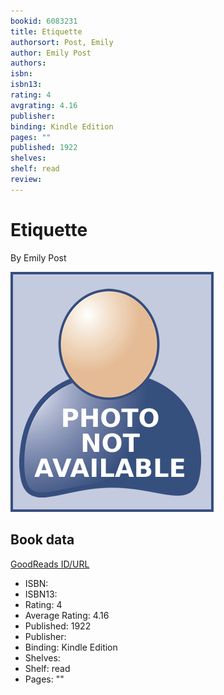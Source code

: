 ```yaml
---
bookid: 6083231
title: Etiquette
authorsort: Post, Emily
author: Emily Post
authors: 
isbn: 
isbn13: 
rating: 4
avgrating: 4.16
publisher: 
binding: Kindle Edition
pages: ""
published: 1922
shelves: 
shelf: read
review: 
---
```


# Etiquette

By Emily Post

![](../../assets/no-picture-available.png)

## Book data

[GoodReads ID/URL](https://www.goodreads.com/book/show/6083231)

- ISBN: 
- ISBN13: 
- Rating: 4
- Average Rating: 4.16
- Published: 1922
- Publisher: 
- Binding: Kindle Edition
- Shelves: 
- Shelf: read
- Pages: ""

